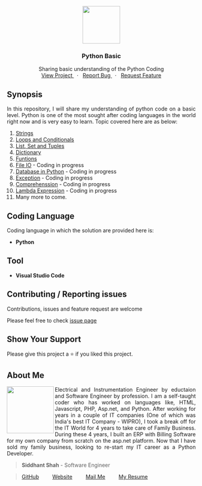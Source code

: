 
<p align="center">
    <img src="https://user-images.githubusercontent.com/59141234/71911924-9dc6d680-319a-11ea-9b06-554ea5cb4eb1.png" height="100px" />
</p>
<h3 align="center">
    Python Basic
</h3>
<p align="center" >
    Sharing basic understanding of the Python Coding
    <br />
        <a href="https://github.com/siddhantshah1986/Python-Basics">
            View Project
        </a>
        &nbsp;&nbsp;·&nbsp;&nbsp;
        <a href="https://github.com/siddhantshah1986/Python-Basics/issues">
            Report Bug
        </a>
        &nbsp;&nbsp;·&nbsp;&nbsp;
        <a href="https://github.com/siddhantshah1986/Python-Basics/issues">
            Request Feature
        </a>
</p>

<!-- Synopsis -->
## Synopsis
<p align="justify">
    In this repository, I will share my understanding of python code on a basic level. Python is one of the most sought after coding languages in the world right now and is very easy to learn. Topic covered here are as below:
<p>

1. [Strings](https://github.com/siddhantshah1986/Python-Basics/tree/master/1.%20Strings)
2. [Loops and Conditionals](https://github.com/siddhantshah1986/Python-Basics/tree/master/2.%20Conditionals%20%26%20Loop)
3. [List, Set and Tuples](https://github.com/siddhantshah1986/Python-Basics/tree/master/3.%20List%2C%20Set%2C%20Tuple)
4. [Dictionary](https://github.com/siddhantshah1986/Python-Basics/tree/master/4.%20Dictionary)
5. [Funtions](https://github.com/siddhantshah1986/Python-Basics/tree/master/4.%20Functions)
6. [File IO](https://github.com/siddhantshah1986/Python-Basics) -  Coding in progress
7. [Database in Python](https://github.com/siddhantshah1986/Python-Basics) -  Coding in progress
8. [Exception](https://github.com/siddhantshah1986/Python-Basics) -  Coding in progress
9. [Comprehenssion](https://github.com/siddhantshah1986/Python-Basics) -  Coding in progress
10. [Lambda Expression](https://github.com/siddhantshah1986/Python-Basics) -  Coding in progress
11. Many more to come.

<!-- Details of Coding Language -->
## Coding Language
Coding language in which the solution are provided here is:
- **Python**

<!-- Details of Tools used for coding -->
## Tool
- **Visual Studio Code**

<!-- Asking for Contributions and Issues -->
## Contributing / Reporting issues

Contributions, issues and feature request are welcome

Please feel free to check [issue page](https://github.com/siddhantshah1986/Python-Basics/issues)

<!-- Asking for Supports -->
## Show Your Support

Please give this project a :star: if you liked this project.

<!-- Displaying message about me -->
## About Me

<img align="left" src="https://user-images.githubusercontent.com/59141234/71932585-18f1b200-31c6-11ea-9e2a-50bce063de57.png" width="125px">

<p align="justify">
    Electrical and Instrumentation Engineer by eductaion and Software Engineer by profession. I am a self-taught coder who has worked on languages like, HTML, Javascript, PHP, Asp.net, and Python. After working for years in a couple of IT companies (One of which was India's best IT Company - WIPRO), I took a break off for the IT World for 4 years to take care of Family Business. During these 4 years, I built an ERP with Billing Software for my own company from scratch on the asp.net platform. Now that I have sold my family business, looking to re-start my IT career as a Python Developer.
</p>

> **Siddhant Shah** - Software Engineer

>[GitHub](https://gist.github.com/siddhantshah1986 "Siddhant Git Hub")
&emsp;&emsp;
[Website](https://gist.github.com/siddhantshah1986 "Siddhant Website")
&emsp;&emsp;
[Mail Me](mailto:siddhant.shah.1986@gmail.com "siddhant.shah.1986@gmail.com")
&emsp;&emsp;
[My Resume](mailto:siddhant.shah.1986@gmail.com "siddhant.shah.1986@gmail.com")